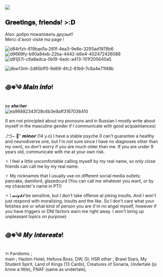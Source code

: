![](https://komarev.com/ghpvc/?username=crepe1210&style=for-the-badge&color=800080)
## 𝐆𝐫𝐞𝐞𝐭𝐢𝐧𝐠𝐬, 𝐟𝐫𝐢𝐞𝐧𝐝𝐬! >:𝐃
Also: добро пожаловать друзья!!  
Merci d'avoir visité ma page !  

![d84rfzh-619bad1a-261f-4ea3-9e8e-3293ad1978b6](https://github.com/user-attachments/assets/0ad2185d-b491-4cfa-b760-a426160470ca) ![d9669fy-b90a84eb-22ba-4442-b6e4-402472426088](https://github.com/user-attachments/assets/cf39c791-e510-4748-8224-9cbe686b6d15) ![d91j57i-c6a8adca-0b19-4adc-a413-101f205640a5](https://github.com/user-attachments/assets/eb150ace-bfa6-4a5c-b77f-febea60da3a8)

![dbw13nh-2d95bff5-9d69-4fc2-81b9-7c8a4e71f48b](https://github.com/user-attachments/assets/8da771c1-d652-4bae-ac77-e58917131804) 

## ꩜𖦹༄ 𝑴𝒂𝒊𝒏 𝒊𝒏𝒇𝒐!
ʚɞ 𝒔𝒉𝒆/𝒉𝒆𝒓  
![ea96882343f28c6b3e9aff3167036410](https://github.com/user-attachments/assets/1535f218-2606-42e6-beb7-0919038a3a7f)

(I am not principled about my pronouns and in Russian I mostly write about myself in the masculine gender if I communicate with good acquaintances)

./づ~ 🍓" 𝙢𝙞𝙣𝙤𝙧 (14 y.o) I have a stable psyche (I can't guarantee a healthy and neurodiverse one, but I'm not sure since I have no diagnoses other than my own), so don't worry if you are much older than me. If you are under 9 years old, communicate with me at your own risk.  

✧ I feel a little uncomfortable calling myself by my real name, so only close friends can call me by my real name.  

✧ My nicknames that I usually use on different social media outlets: pancake, damilord, glazedcurd (You can call me whatever you want, or by my character's name in PT!)

✧ I 𝓶𝓲𝓰𝓱𝓽  be sensitive, but I don't take offense at joking insults. And I won't just respond with moralizing, insults and the like. So I don't care what your fetishes are or what kind of person you are (I'm no angel myself, however if you have triggers or DNI factors warn me right away. I won't bring up unpleasant topics on purpose)  
## ꩜𖦹༄ 𝑴𝒚 𝒊𝒏𝒕𝒆𝒓𝒆𝒔𝒕𝒔!
୨ৎ 𝖥𝖺𝗇𝖽𝗈𝗆𝗌 ;  
main ; Hazbin Hotel, Helluva Boss, DW, GI, HSR
other ; Brawl Stars, My Student Spirit, Land of Kings (13 Cards), Creatures of Sonaria, Undertale (js know a little), FNAF (same as undertale), 
